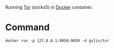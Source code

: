Running [Tor](https://www.torproject.org/) (socks5) in [Docker](https://www.docker.com/) container.

Command
=======

    docker run -p 127.0.0.1:9050:9050 -d gslin/tor
